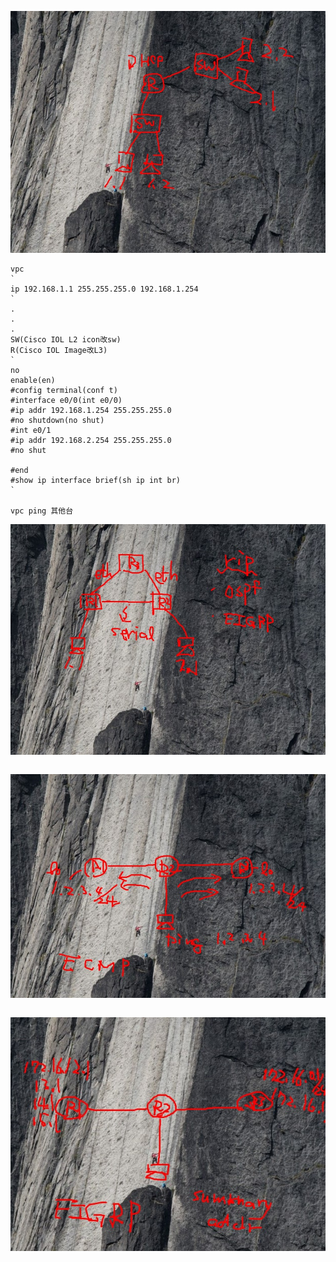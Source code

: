 ![1](https://github.com/nohano1l/cisco/blob/master/midtest/1.jpg)
```
vpc
`
ip 192.168.1.1 255.255.255.0 192.168.1.254
`
.
.
.
SW(Cisco IOL L2 icon改sw)
R(Cisco IOL Image改L3)
`
no
enable(en)
#config terminal(conf t)
#interface e0/0(int e0/0)
#ip addr 192.168.1.254 255.255.255.0
#no shutdown(no shut)
#int e0/1
#ip addr 192.168.2.254 255.255.255.0
#no shut

#end
#show ip interface brief(sh ip int br)
`

vpc ping 其他台
```

![2](https://github.com/nohano1l/cisco/blob/master/midtest/2.jpg)
```

```

![3](https://github.com/nohano1l/cisco/blob/master/midtest/3.jpg)
```

```

![4](https://github.com/nohano1l/cisco/blob/master/midtest/4.jpg)
```

```